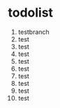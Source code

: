 # todolist

1. testbranch
2. test
3. test
4. test
5. test
6. test
7. test
8. test
9. test
10. test

